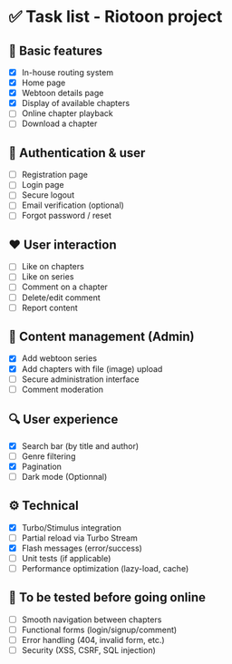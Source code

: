 # ✅ Task list - Riotoon project

## 🔧 Basic features

- [x] In-house routing system
- [x] Home page
- [x] Webtoon details page
- [x] Display of available chapters
- [ ] Online chapter playback
- [ ] Download a chapter

## 👤 Authentication & user

- [ ] Registration page
- [ ] Login page
- [ ] Secure logout
- [ ] Email verification (optional)
- [ ] Forgot password / reset

## ❤️ User interaction

- [ ] Like on chapters
- [ ] Like on series
- [ ] Comment on a chapter
- [ ] Delete/edit comment
- [ ] Report content

## 📂 Content management (Admin)

- [x] Add webtoon series
- [x] Add chapters with file (image) upload
- [ ] Secure administration interface
- [ ] Comment moderation

## 🔍 User experience

- [x] Search bar (by title and author)
- [ ] Genre filtering
- [x] Pagination
- [ ] Dark mode (Optionnal)

## ⚙️ Technical

- [x] Turbo/Stimulus integration
- [ ] Partial reload via Turbo Stream
- [x] Flash messages (error/success)
- [ ] Unit tests (if applicable)
- [ ] Performance optimization (lazy-load, cache)

## 🧪 To be tested before going online

- [ ] Smooth navigation between chapters
- [ ] Functional forms (login/signup/comment)
- [ ] Error handling (404, invalid form, etc.)
- [ ] Security (XSS, CSRF, SQL injection)